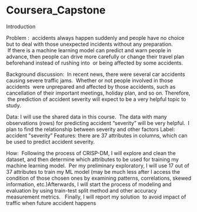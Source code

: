 # Coursera_Capstone
Introduction

Problem :  accidents always happen suddenly and people have no choice but to deal with those unexpected incidents without any preparation.  If there is a machine learning model can predict and warn people in advance, then people can drive more carefully or change their travel plan beforehand instead of rushing into  or being affected by some accidents.  

Background discussion:  In recent news, there were several car accidents causing severe traffic jams.  Whether or not people involved in those accidents  were unprepared and affected by those accidents, such as cancellation of their important meetings, holiday plan, and so on. Therefore,  the prediction of accident severity will expect to be a very helpful topic to study.

Data:  I will use the shared data in this course.  The data with many observations (rows) for predicting accident “severity” will be very helpful.  I plan to find the relationship between severity and other factors
Label: accident "severity”
Features: there are 37 attributes in columns, which can be used to predict accident severity.

How:  Following the process of CRISP-DM, I will explore and clean the dataset, and then determine which attributes to be used for training my machine learning model.  Per my preliminary exploratory, I will use 17 out of 37 attributes to train my ML model (may be much less after I access the condition of those chosen ones by examining patterns, correlations, skewed information, etc.)Afterwards, I will start the process of modeling and evaluation by using train-test split method and other accuracy measurement metrics.   Finally, I will report my solution  to avoid impact of traffic when future accident happens
